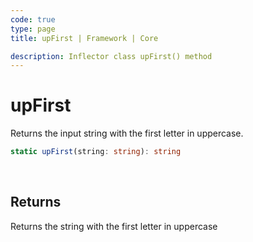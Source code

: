 ```yaml
---
code: true
type: page
title: upFirst | Framework | Core

description: Inflector class upFirst() method
---
```


# upFirst

<SinceBadge version="2.12.0" />

Returns the input string with the first letter in uppercase.

```ts
static upFirst(string: string): string
```

<br/>

## Returns

Returns the string with the first letter in uppercase

